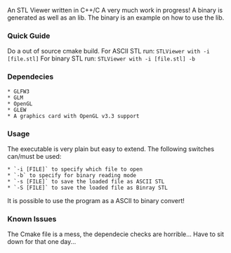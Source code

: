 
An STL Viewer written in C++/C
A very much work in progress! 
A binary is generated as well as an lib.
The binary is an example on how to use the lib. 

### Quick Guide ### 

Do a out of source cmake build.
For ASCII STL run: `STLViewer with -i [file.stl]`
For binary STL run: `STLViewer with -i [file.stl] -b`



### Dependecies ###
	
	* GLFW3
	* GLM
	* OpenGL
	* GLEW
	* A graphics card with OpenGL v3.3 support

### Usage ###

The executable is very plain but easy to extend. 
The following switches can/must be used:
	
	* `-i [FILE]` to specify which file to open
	* `-b` to specify for binary reading mode
	* `-s [FILE]` to save the loaded file as ASCII STL
	* `-S [FILE]` to save the loaded file as Binray STL

It is possible to use the program as a ASCII to binary convert!


### Known Issues ###

The Cmake file is a mess, the dependecie checks are horrible...
Have to sit down for that one day...